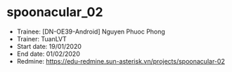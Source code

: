 # spoonacular_02
+ Trainee: [DN-OE39-Android] Nguyen Phuoc Phong
+ Trainer: TuanLVT
+ Start date: 19/01/2020
+ End date: 01/02/2020
+ Redmine: https://edu-redmine.sun-asterisk.vn/projects/spoonacular-02
